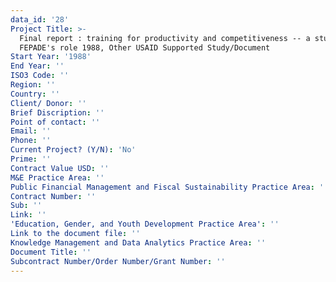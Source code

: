 ```yaml
---
data_id: '28'
Project Title: >-
  Final report : training for productivity and competitiveness -- a study of
  FEPADE's role 1988, Other USAID Supported Study/Document
Start Year: '1988'
End Year: ''
ISO3 Code: ''
Region: ''
Country: ''
Client/ Donor: ''
Brief Discription: ''
Point of contact: ''
Email: ''
Phone: ''
Current Project? (Y/N): 'No'
Prime: ''
Contract Value USD: ''
M&E Practice Area: ''
Public Financial Management and Fiscal Sustainability Practice Area: ''
Contract Number: ''
Sub: ''
Link: ''
'Education, Gender, and Youth Development Practice Area': ''
Link to the document file: ''
Knowledge Management and Data Analytics Practice Area: ''
Document Title: ''
Subcontract Number/Order Number/Grant Number: ''
---
```

